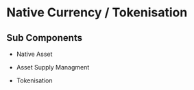 # Native Currency / Tokenisation

## Sub Components

- Native Asset

- Asset Supply Managment

- Tokenisation
